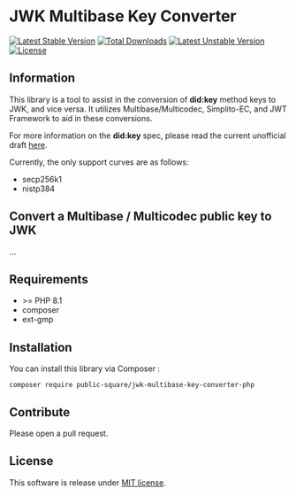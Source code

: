 JWK Multibase Key Converter
=================

[![Latest Stable Version](https://poser.pugx.org/public-square/jwk-multibase-key-converter/v/stable.png)](https://packagist.org/packages/public-square/jwk-multibase-key-converter)
[![Total Downloads](https://poser.pugx.org/public-square/jwk-multibase-key-converter/downloads.png)](https://packagist.org/packages/public-square/jwk-multibase-key-converter)
[![Latest Unstable Version](https://poser.pugx.org/public-square/jwk-multibase-key-converter/v/unstable.png)](https://packagist.org/packages/public-square/jwk-multibase-key-converter)
[![License](https://poser.pugx.org/public-square/jwk-multibase-key-converter/license.png)](https://packagist.org/packages/public-square/jwk-multibase-key-converter)

## Information

This library is a tool to assist in the conversion of **did:key** method keys to JWK, and vice versa. It utilizes Multibase/Multicodec, Simplito-EC, and JWT Framework to aid in these conversions.

For more information on the **did:key** spec, please read the current unofficial draft [here](https://w3c-ccg.github.io/did-method-key/).

Currently, the only support curves are as follows:

 - secp256k1
 - nistp384

## Convert a Multibase / Multicodec public key to JWK
...

## Requirements

* \>= PHP 8.1
* composer
* ext-gmp

## Installation

You can install this library via Composer :

`composer require public-square/jwk-multibase-key-converter-php`

## Contribute

Please open a pull request.

## License

This software is release under [MIT license](LICENSE).
